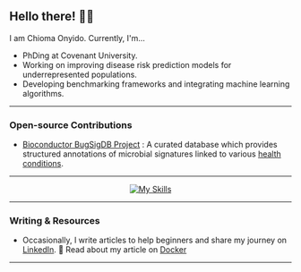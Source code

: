 ## Hello there! 👋🏾

I am Chioma Onyido. Currently, I'm...
  - PhDing at Covenant University.
  - Working on improving disease risk prediction models for underrepresented populations.
  - Developing benchmarking frameworks and integrating machine learning algorithms.
  
--- 
### Open-source Contributions
  - [Bioconductor BugSigDB Project](https://bugsigdb.org/Main_Page) : A curated database which provides structured 
    annotations of microbial signatures linked to various [health conditions](https://github.com/waldronlab/BugSigDBcuration/issues?q=is%3Aissue%20state%3Aclosed&page=18).

---
<div align="center">

[![My Skills](https://skillicons.dev/icons?i=r,python,docker,vscode,bash,git,github)](https://skillicons.dev)

</div>

---

### Writing & Resources
- Occasionally, I write articles to help beginners and share my journey on [LinkedIn](https://www.linkedin.com/in/chioma-onyido/).
🔗 Read about my article on [Docker](https://www.linkedin.com/pulse/mastering-docker-guide-containerizing-tools-chioma-onyido-tgw8f/?trackingId=2cKv1mWBQrOmS%2BH61l%2FLbg%3D%3D)
---
